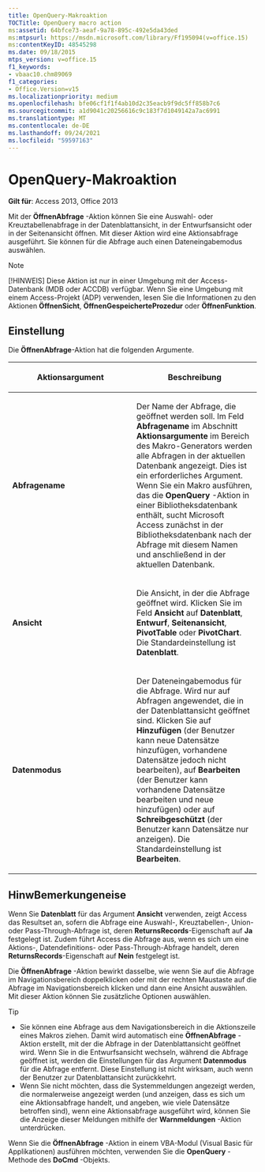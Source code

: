 ```yaml
---
title: OpenQuery-Makroaktion
TOCTitle: OpenQuery macro action
ms:assetid: 64bfce73-aeaf-9a78-895c-492e5da43ded
ms:mtpsurl: https://msdn.microsoft.com/library/Ff195094(v=office.15)
ms:contentKeyID: 48545298
ms.date: 09/18/2015
mtps_version: v=office.15
f1_keywords:
- vbaac10.chm89069
f1_categories:
- Office.Version=v15
ms.localizationpriority: medium
ms.openlocfilehash: bfe06cf1f1f4ab10d2c35eacb9f9dc5ff858b7c6
ms.sourcegitcommit: a1d9041c20256616c9c183f7d1049142a7ac6991
ms.translationtype: MT
ms.contentlocale: de-DE
ms.lasthandoff: 09/24/2021
ms.locfileid: "59597163"
---
```

# <a name="openquery-macro-action"></a>OpenQuery-Makroaktion

**Gilt für**: Access 2013, Office 2013

Mit der **ÖffnenAbfrage** -Aktion können Sie eine Auswahl- oder Kreuztabellenabfrage in der Datenblattansicht, in der Entwurfsansicht oder in der Seitenansicht öffnen. Mit dieser Aktion wird eine Aktionsabfrage ausgeführt. Sie können für die Abfrage auch einen Dateneingabemodus auswählen.

> [!NOTE]
> [!HINWEIS] Diese Aktion ist nur in einer Umgebung mit der Access-Datenbank (MDB oder ACCDB) verfügbar. Wenn Sie eine Umgebung mit einem Access-Projekt (ADP) verwenden, lesen Sie die Informationen zu den Aktionen **ÖffnenSicht**, **ÖffnenGespeicherteProzedur** oder **ÖffnenFunktion**.

## <a name="setting"></a>Einstellung

Die **ÖffnenAbfrage**-Aktion hat die folgenden Argumente.

<table>
<colgroup>
<col style="width: 50%" />
<col style="width: 50%" />
</colgroup>
<thead>
<tr class="header">
<th><p>Aktionsargument</p></th>
<th><p>Beschreibung</p></th>
</tr>
</thead>
<tbody>
<tr class="odd">
<td><p><strong>Abfragename</strong></p></td>
<td><p>Der Name der Abfrage, die geöffnet werden soll. Im Feld <strong>Abfragename</strong> im Abschnitt <strong>Aktionsargumente</strong> im Bereich des Makro-Generators werden alle Abfragen in der aktuellen Datenbank angezeigt. Dies ist ein erforderliches Argument. Wenn Sie ein Makro ausführen, das die <strong>OpenQuery</strong> -Aktion in einer Bibliotheksdatenbank enthält, sucht Microsoft Access zunächst in der Bibliotheksdatenbank nach der Abfrage mit diesem Namen und anschließend in der aktuellen Datenbank.  </p></td>
</tr>
<tr class="even">
<td><p><strong>Ansicht</strong></p></td>
<td><p>Die Ansicht, in der die Abfrage geöffnet wird. Klicken Sie im Feld <strong>Ansicht</strong> auf <strong>Datenblatt</strong>, <strong>Entwurf</strong>, <strong>Seitenansicht</strong>, <strong>PivotTable</strong> oder <strong>PivotChart</strong>. Die Standardeinstellung ist <strong>Datenblatt</strong>.  </p></td>
</tr>
<tr class="odd">
<td><p><strong>Datenmodus</strong></p></td>
<td><p>Der Dateneingabemodus für die Abfrage. Wird nur auf Abfragen angewendet, die in der Datenblattansicht geöffnet sind. Klicken Sie auf <strong>Hinzufügen</strong> (der Benutzer kann neue Datensätze hinzufügen, vorhandene Datensätze jedoch nicht bearbeiten), auf <strong>Bearbeiten</strong> (der Benutzer kann vorhandene Datensätze bearbeiten und neue hinzufügen) oder auf <strong>Schreibgeschützt</strong> (der Benutzer kann Datensätze nur anzeigen). Die Standardeinstellung ist <strong>Bearbeiten</strong>.  </p></td>
</tr>
</tbody>
</table>


## <a name="remarks"></a>HinwBemerkungeneise

Wenn Sie **Datenblatt** für das Argument **Ansicht** verwenden, zeigt Access das Resultset an, sofern die Abfrage eine Auswahl-, Kreuztabellen-, Union- oder Pass-Through-Abfrage ist, deren **ReturnsRecords**-Eigenschaft auf **Ja** festgelegt ist. Zudem führt Access die Abfrage aus, wenn es sich um eine Aktions-, Datendefinitions- oder Pass-Through-Abfrage handelt, deren **ReturnsRecords**-Eigenschaft auf **Nein** festgelegt ist.

Die **ÖffnenAbfrage** -Aktion bewirkt dasselbe, wie wenn Sie auf die Abfrage im Navigationsbereich doppelklicken oder mit der rechten Maustaste auf die Abfrage im Navigationsbereich klicken und dann eine Ansicht auswählen. Mit dieser Aktion können Sie zusätzliche Optionen auswählen.

> [!TIP]
> - Sie können eine Abfrage aus dem Navigationsbereich in die Aktionszeile eines Makros ziehen. Damit wird automatisch eine **ÖffnenAbfrage** -Aktion erstellt, mit der die Abfrage in der Datenblattansicht geöffnet wird. Wenn Sie in die Entwurfsansicht wechseln, während die Abfrage geöffnet ist, werden die Einstellungen für das Argument **Datenmodus** für die Abfrage entfernt. Diese Einstellung ist nicht wirksam, auch wenn der Benutzer zur Datenblattansicht zurückkehrt.
> - Wenn Sie nicht möchten, dass die Systemmeldungen angezeigt werden, die normalerweise angezeigt werden (und anzeigen, dass es sich um eine Aktionsabfrage handelt, und angeben, wie viele Datensätze betroffen sind), wenn eine Aktionsabfrage ausgeführt wird, können Sie die Anzeige dieser Meldungen mithilfe der **Warnmeldungen** -Aktion unterdrücken.

Wenn Sie die **ÖffnenAbfrage** -Aktion in einem VBA-Modul (Visual Basic für Applikationen) ausführen möchten, verwenden Sie die **OpenQuery** -Methode des **DoCmd** -Objekts.

